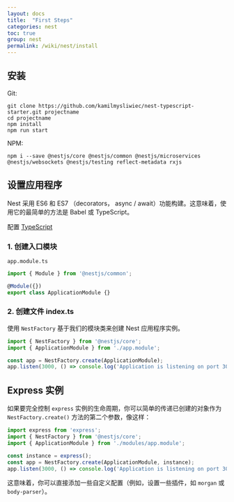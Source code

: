 ```yaml
---
layout: docs
title:  "First Steps"
categories: nest
toc: true
group: nest
permalink: /wiki/nest/install
---
```


## 安装

Git:
```
git clone https://github.com/kamilmysliwiec/nest-typescript-starter.git projectname
cd projectname
npm install
npm run start
```

NPM:
```
npm i --save @nestjs/core @nestjs/common @nestjs/microservices @nestjs/websockets @nestjs/testing reflect-metadata rxjs
```
## 设置应用程序

Nest 采用 ES6 和 ES7 （decorators， async / await）功能构建。这意味着，使用它的最简单的方法是 Babel 或 TypeScript。

配置 [TypeScript](/wiki/typescript/tips/)

### 1. 创建入口模块

`app.module.ts`
```js
import { Module } from '@nestjs/common';

@Module({})
export class ApplicationModule {}
```
### 2. 创建文件 index.ts

使用 `NestFactory` 基于我们的模块类来创建 Nest 应用程序实例。

```js
import { NestFactory } from '@nestjs/core';
import { ApplicationModule } from './app.module';

const app = NestFactory.create(ApplicationModule);
app.listen(3000, () => console.log('Application is listening on port 3000'));
```
## Express 实例

如果要完全控制 `express` 实例的生命周期，你可以简单的传递已创建的对象作为 `NestFactory.create()` 方法的第二个参数，像这样：

```js
import express from 'express';
import { NestFactory } from '@nestjs/core';
import { ApplicationModule } from './modules/app.module';

const instance = express();
const app = NestFactory.create(ApplicationModule, instance);
app.listen(3000, () => console.log('Application is listening on port 3000'));
```

这意味着，你可以直接添加一些自定义配置（例如，设置一些插件，如 `morgan` 或 `body-parser`）。
